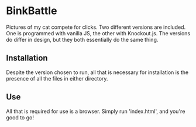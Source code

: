 # BinkBattle
Pictures of my cat compete for clicks. Two different versions are included. One is programmed with vanilla JS, the other with Knockout.js.
The versions do differ in design, but they both essentially do the same thing.

## Installation
Despite the version chosen to run, all that is necessary for installation is the presence of all the files in either directory. 

## Use
All that is required for use is a browser. Simply run 'index.html', and you're good to go!
